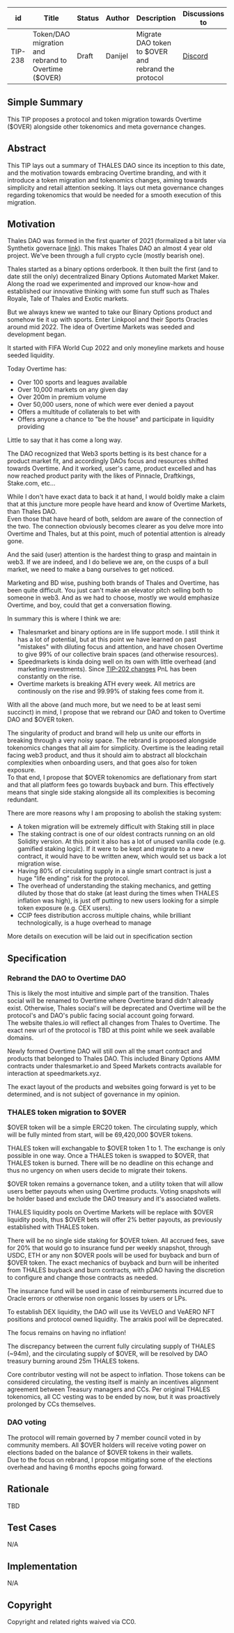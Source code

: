   
| id      | Title | Status | Author | Description | Discussions to | Created |
| ----------- | ----------- | ----------- | ----------- | ----------- | ----------- | ----------- |
| TIP-238 | Token/DAO migration and rebrand to Overtime ($OVER) | Draft | Danijel| Migrate DAO token to $OVER and rebrand the protocol| [Discord](https://discord.gg/thales) | 2024-12-09

## Simple Summary
This TIP proposes a protocol and token migration towards Overtime ($OVER) alongside other tokenomics and meta governance changes.

## Abstract
This TIP lays out a summary of THALES DAO since its inception to this date, and the motivation towards embracing Overtime branding, and with it introduce a token migration and tokenomics changes, aiming towards simplicity and retail attention seeking. It lays out meta governance changes regarding tokenomics that would be needed for a smooth execution of this migration.   

## Motivation
Thales DAO was formed in the first quarter of 2021 (formalized a bit later via Synthetix governace [link](https://sips.synthetix.io/sips/sip-159)). This makes Thales DAO an almost 4 year old project. We've been through a full crypto cycle (mostly bearish one).  

Thales started as a binary options orderbook. It then built the first (and to date still the only) decentralized Binary Options Automated Market Maker. 
Along the road we experimented and improved our know-how and established our innovative thinking with some fun stuff such as Thales Royale, Tale of Thales and Exotic markets.

But we always knew we wanted to take our Binary Options product and somehow tie it up with sports. 
Enter Linkpool and their Sports Oracles around mid 2022. 
The idea of Overtime Markets was seeded and development began. 

It started with FIFA World Cup 2022 and only moneyline markets and house seeded liquidity.

Today Overtime has:
- Over 100 sports and leagues available
- Over 10,000 markets on any given day
- Over 200m in premium volume
- Over 50,000 users, none of which were ever denied a payout 
- Offers a multitude of collaterals to bet with
- Offers anyone a chance to "be the house" and participate in liquidity providing

Little to say that it has come a long way.  
 
The DAO recognized that Web3 sports betting is its best chance for a product market fit, and accordingly DAOs focus and resources shifted towards Overtime. And it worked, user's came, product excelled and has now reached product parity with the likes of Pinnacle, Draftkings, Stake.com, etc...  
 
While I don't have exact data to back it at hand, I would boldly make a claim that at this juncture more people have heard and know of Overtime Markets, than Thales DAO.  
Even those that have heard of both, seldom are aware of the connection of the two. The connection obviously becomes clearer as you delve more into Overtime and Thales, but at this point, much of potential attention is already gone.  

And the said (user) attention is the hardest thing to grasp and maintain in web3. If we are indeed, and I do believe we are, on the cusps of a bull market, we need to make a bang ourselves to get noticed.  

Marketing and BD wise, pushing both brands of Thales and Overtime, has been quite difficult. You just can't make an elevator pitch selling both to someone in web3. And as we had to choose, mostly we would emphasize Overtime, and boy, could that get a conversation flowing.  

In summary this is where I think we are:    
- Thalesmarket and binary options are in life support mode. I still think it has a lot of potential, but at this point we have learned on past "mistakes" with diluting focus and attention, and have chosen Overtime to give 99% of our collective brain spaces (and otherwise resources).
- Speedmarkets is kinda doing well on its own with little overhead (and marketing investments). Since [TIP-202 changes](https://github.com/thales-markets/thales-improvement-proposals/blob/main/TIPs/TIP-202.md) PnL has been constantly on the rise. 
- Overtime markets is breaking ATH every week. All metrics are continously on the rise and 99.99% of staking fees come from it. 

With all the above (and much more, but we need to be at least semi succinct) in mind, I propose that we rebrand our DAO and token to Overtime DAO and $OVER token.  

The singularity of product and brand will help us unite our efforts in breaking through a very noisy space. The rebrand is proposed alongside tokenomics changes that all aim for simplicity. Overtime is the leading retail facing web3 product, and thus it should aim to abstract all blockchain complexities when onboarding users, and that goes also for token exposure.  
To that end, I propose that $OVER tokenomics are deflationary from start and that all platform fees go towards buyback and burn. 
This effectively means that single side staking alongside all its complexities is becoming redundant.  

There are more reasons why I am proposing to abolish the staking system: 
- A token migration will be extremely difficult with Staking still in place
- The staking contract is one of our oldest contracts running on an old Solidity version. At this point it also has a lot of unused vanilla code (e.g. gamified staking logic). If it were to be kept and migrate to a new contract, it would have to be written anew, which would set us back a lot migration wise.  
- Having 80% of circulating supply in a single smart contract is just a huge "life ending" risk for the protocol.
- The overhead of understanding the staking mechanics, and getting diluted by those that do stake (at least during the times when THALES inflation was high), is just off putting to new users looking for a simple token exposure (e.g. CEX users).
- CCIP fees distribution accross multiple chains, while brilliant technologically, is a huge overhead to manage  

More details on execution will be laid out in specification section 



## Specification
###  Rebrand the DAO to Overtime DAO
This is likely the most intuitive and simple part of the transition. Thales social will be renamed to Overtime where Overtime brand didn't already exist. Otherwise, Thales social's will be deprecated and Overtime will be the protocol's and DAO's public facing social account going forward.  
The website thales.io will reflect all changes from Thales to Overtime. The exact new url of the protocol is TBD at this point while we seek available domains.  

Newly formed Overtime DAO will still own all the smart contract and products that belonged to Thales DAO. This included Binary Options AMM contracts under thalesmarket.io and Speed Markets contracts available for interaction at speedmarkets.xyz.

The exact layout of the products and websites going forward is yet to be determined, and is not subject of governance in my opinion.  

### THALES token migration to $OVER  
$OVER token will be a simple ERC20 token. The circulating supply, which will be fully minted from start, will be 69,420,000 $OVER tokens. 

THALES token will exchangable to $OVER token 1 to 1. The exchange is only possible in one way. Once a THALES token is swapped to $OVER, that THALES token is burned. 
There will be no deadline on this echange and thus no urgency on when users decide to migrate their tokens. 

$OVER token remains a governance token, and a utility token that will allow users better payouts when using Overtime products. Voting snapshots will be holder based and exclude the DAO treasury and it's associated wallets.

THALES liquidity pools on Overtime Markets will be replace with $OVER liquidity pools, thus $OVER bets will offer 2% better payouts, as previously established with THALES token.  

There will be no single side staking for $OVER token. All accrued fees, save for 20% that would go to insurance fund per weekly snapshot, through USDC, ETH or any non $OVER pools will be used for buyback and burn of $OVER token. The exact mechanics of buyback and burn will be inherited from THALES buyback and burn contracts, with pDAO having the discretion to configure and change those contracts as needed. 

The insurance fund will be used in case of reimbursements incurred due to Oracle errors or otherwise non organic losses by users or LPs.

To establish DEX liquidity, the DAO will use its VeVELO and VeAERO NFT positions and protocol owned liquidity. The arrakis pool will be deprecated.  

The focus remains on having no inflation! 

The discrepancy between the current fully circulating supply of THALES (~94m), and the circulating supply of $OVER, will be resolved by DAO treasury burning around 25m THALES tokens.  

Core contributor vesting will not be aspect to inflation. Those tokens can be considered circulating, the vesting itself is mainly an incentives alignment agreement between Treasury managers and CCs. Per original THALES tokenomics, all CC vesting was to be ended by now, but it was proactively prolonged by CCs themselves.  


### DAO voting  
The protocol will remain governed by 7 member council voted in by community members. All $OVER holders will receive voting power on elections baded on the balance of $OVER tokens in their wallets.  
Due to the focus on rebrand, I propose mitigating some of the elections overhead and having 6 months epochs going forward.  
                    
## Rationale
TBD

## Test Cases
N/A

## Implementation
N/A

## Copyright
Copyright and related rights waived via CC0.
